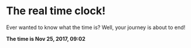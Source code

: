 # The real time clock!

Ever wanted to know what the time is? Well, your journey is about to end!

**The time is Nov 25, 2017, 09:02**